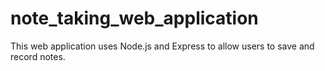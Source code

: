 # note_taking_web_application
This web application uses Node.js and Express to allow users to save and record notes. 
